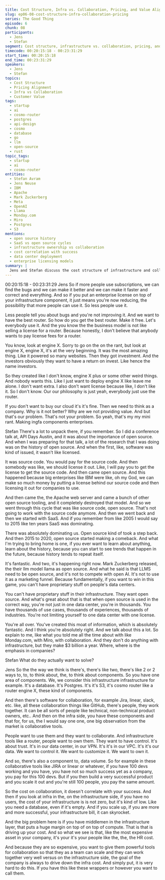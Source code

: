 ```yaml
---
title: Cost Structure, Infra vs. Collaboration, Pricing, and Value Alignment
slug: ep06-08-cost-structure-infra-collaboration-pricing
series: The Good Thing
episode: 6
chunk: 08
participants:
  - Jens
  - Stefan
segment: Cost structure, infrastructure vs. collaboration, pricing, and value alignment
timecode: 00:20:15:18 - 00:23:31:29
start_time: 00:20:15:18
end_time: 00:23:31:29
speakers:
  - Jens
  - Stefan
topics:
  - Cost Structure
  - Pricing Alignment
  - Infra vs Collaboration
  - Customer Value
tags:
  - startup
  - ai
  - cosmo-router
  - postgres
  - api-design
  - cosmo
  - database
  - go
  - llm
  - open-source
  - rust
topic_tags:
  - startup
  - ai
  - cosmo-router
entities:
  - Stefan Avram
  - Jens Neuse
  - IBM
  - Apache
  - Mark Zuckerberg
  - Meta
  - OpenAI
  - Llama
  - Monday.com
  - Miro
  - Postgres
  - S3
mentions:
  - open source history
  - SaaS vs open source cycles
  - infrastructure ownership vs collaboration
  - cost correlation with success
  - data center deployment
  - enterprise licensing models
summary: |
  Jens and Stefan discuss the cost structure of infrastructure and collaboration tools, pricing strategies, and the importance of aligning value with customer needs in the startup landscape.
---
```


00:20:15:18 - 00:23:31:29
Jens
So if more people use subscriptions, we can find the bugs and we can make it better and we
can make it faster and correct and everything. And so if you put an enterprise license on top of
your infrastructure component, it just means you're now reducing, the possibility that more
people can use it. So less people use it.

Less people tell you about bugs and you're not improving it. And we want to have the best
router. So how do you get the best router. Make it free. Let's everybody use it. And the you know
the the business model is not like selling a license for a router. Because honestly, I don't believe
that anybody wants to pay license fees for a router.

You know, look at engine X. Sorry to go on the on the rant, but look at engine X, engine X, it's at
the very beginning. It was the most amazing thing. Like it powered so many websites. Then they
got investment. And the investors obviously they want to have a return on invest. Like hence the
name investors.

So they created like I don't know, engine X plus or some other weird things. And nobody wants
this. Like I just want to deploy engine X like leave me alone. I don't want extra. I also don't want
license because like, I don't like it. So I don't know. Our our philosophy is just yeah, everybody
just use the router.

If you don't want to buy our cloud it's it's fine. Then we need to think as a company. Why is it not
better? Why are we not providing value. And but that's our problem. That's not your problem. So
yeah, that's my my mini rant. Making ingfa components enterprises.

Stefan
There's a lot to unpack there, if you remember. So I did a conference talk at, API Days Austin,
and it was about the importance of open source. And when I was preparing for that talk, a lot of
the research that I was doing was on the history of open source. And when the first, like,
software was kind of issued, it wasn't like licensed.

It was source code. You would pay for the source code. And then somebody was like, we should
license it out. Like, I will pay you to get the license to get the source code. And then came open
source. And this happened because big enterprises like IBM were like, oh my God, we can
make so much money by putting a license behind our source code and then licensing it out for
companies to use.

And then came the, the Apache web server and came a bunch of other open source tooling, and
it completely destroyed that model. And so we went through this cycle that was like source
code, open source. That's not going to work with the source code anymore. And then we went
back and then we started with SaaS. And if you remember from like 2005 I would say to 2015
like ten years SaaS was dominating.

There was absolutely dominating us. Open source kind of took a step back. And then 2015 to
2020, open source started making a comeback. And what I'm trying to bring home is one, if you
ever want to learn about anything, learn about the history, because you can start to see trends
that happen in the future, because history tends to repeat itself.

It's fantastic. And two, it's happening right now. Mark Zuckerberg released, the their llm model
llama as open source. And what he said is that LLMS need to be open source, and it's not to
compete with open AI. It's not to use it as a marketing funnel. Because fundamentally, if you
want to win in this game, you can't have proprietary stuff on people's data centers.

You can't have proprietary stuff in their infrastructure. They want open source. And what's great
about that is that when open source is used in the correct way, you're not just in one data
center, you're in thousands. You have thousands of use cases, thousands of experiences,
thousands of industries. You're not limiting yourself to one data center with one license.

You're all over. You've created this moat of information, which is absolutely fantastic. And I think
you're absolutely right. And we talk about this a lot. So explain to me, like what you told me all
the time about with like Monday.com, with Miro, with collaboration. And they don't do anything
with infrastructure, but they make $3 billion a year. Where, where is the emphasis in
companies?

Stefan
What do they actually want to solve?

Jens
So the the way we think is there's, there's like two, there's like 2 or 2 ways to, to, to think about,
the, to think about components. So you have one area of components. We, we consider this
infrastructure infrastructure for example. It's a database. It's Postgres. It's it's S3, it's cosmo
router like a router engine X, these kind of components.

And then there's software for collaboration, for example Jira, linear, slack, etc. like, all these
collaboration things like GitHub, there's people, they work together. It can be all sorts of people
like technical, non-technical product owners, etc.. And then on the infra side, you have these
components and that for, for us, the I would say one one, one big observation from the market is
collaborative tools.

People want to use them and they want to collaborate. And infrastructure tools like a router,
people want to own them. They want to have control. It's about trust. It's in our data center, in
our VPN. It's it's in our VPC. It's it's our data. We want to control it. We want to customize it. We
want to own it.

And so, there's also a component to, data volume. So for example in these collaborative tools
like JIRA or linear or whatever, if you have 100 devs working and you have, you have not so
much success yet as a company, you pay for this 100 devs. But if you then build a very
successful product and you scale it out and you're still 100 people, you pay the same amount.

So the cost on collaboration, it doesn't correlate with your success. And then if you look at infra
in the, on the infrastructure side, if you have no users, the cost of your infrastructure is is not
zero, but it's kind of low. Like you need a database, even if it's empty. And if you scale up, if you
are more and more successful, your infrastructure bill, it can skyrocket.

And the big problem here is if you have middlemen in the infrastructure layer, that puts a huge
margin on top of on top of compute. That is that is driving up your cost. And so what we see is
that, like the most expensive asset in your company, it's your it's your people like the, the, the
HR cost.

And because they are so expensive, you want to give them powerful tools for collaboration so
that they as a team can scale and they can work together very well versus on the infrastructure
side, the goal of the company is always to drive down the infra cost. And simply put, it is very
hard to do this. If you have this like these wrappers or however you want to call them.